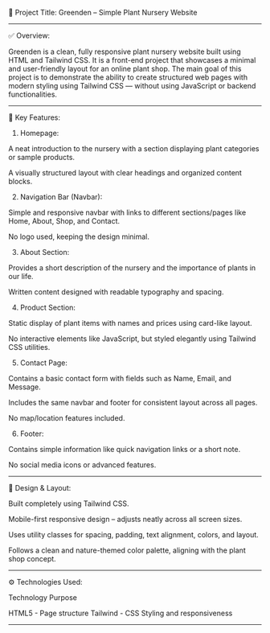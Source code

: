 🌿 Project Title: Greenden – Simple Plant Nursery Website


---

✅ Overview:

Greenden is a clean, fully responsive plant nursery website built using HTML and Tailwind CSS. It is a front-end project that showcases a minimal and user-friendly layout for an online plant shop. The main goal of this project is to demonstrate the ability to create structured web pages with modern styling using Tailwind CSS — without using JavaScript or backend functionalities.


---

🌱 Key Features:

1. Homepage:

A neat introduction to the nursery with a section displaying plant categories or sample products.

A visually structured layout with clear headings and organized content blocks.



2. Navigation Bar (Navbar):

Simple and responsive navbar with links to different sections/pages like Home, About, Shop, and Contact.

No logo used, keeping the design minimal.



3. About Section:

Provides a short description of the nursery and the importance of plants in our life.

Written content designed with readable typography and spacing.



4. Product Section:

Static display of plant items with names and prices using card-like layout.

No interactive elements like JavaScript, but styled elegantly using Tailwind CSS utilities.



5. Contact Page:

Contains a basic contact form with fields such as Name, Email, and Message.

Includes the same navbar and footer for consistent layout across all pages.

No map/location features included.



6. Footer:

Contains simple information like quick navigation links or a short note.

No social media icons or advanced features.





---

🎨 Design & Layout:

Built completely using Tailwind CSS.

Mobile-first responsive design – adjusts neatly across all screen sizes.

Uses utility classes for spacing, padding, text alignment, colors, and layout.

Follows a clean and nature-themed color palette, aligning with the plant shop concept.



---

⚙️ Technologies Used:

Technology	Purpose

HTML5 - Page structure
Tailwind - CSS	Styling and responsiveness



---
